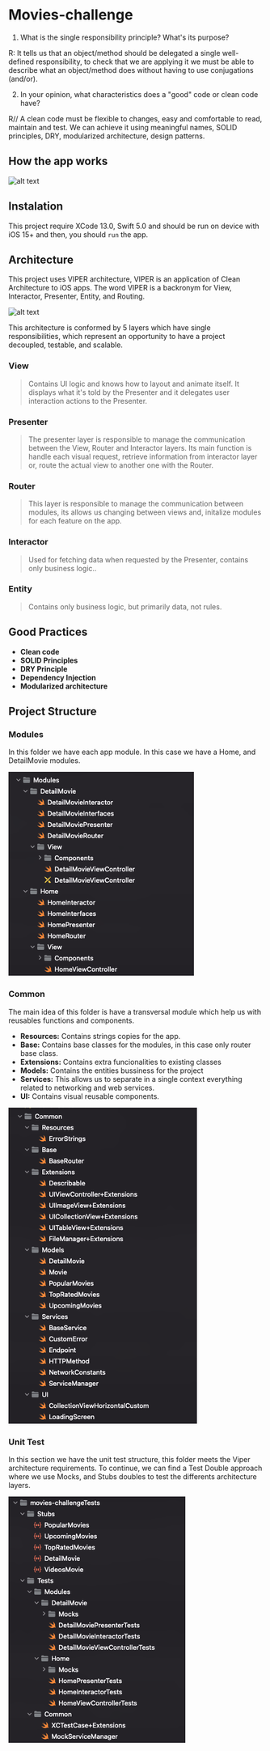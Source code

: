 # Movies-challenge

1. What is the single responsibility principle? What's its purpose?
  
R: It tells us that an object/method should be delegated a single well-defined responsibility, to check that we are applying it we must be able to describe what an object/method does without having to use conjugations (and/or). 

2. In your opinion, what characteristics does a "good" code or clean code have?

R// A clean code must be flexible to changes, easy and comfortable to read, maintain and test. We can achieve it using meaningful names, SOLID principles, DRY, modularized architecture, design patterns.

## How the app works

![alt text](https://github.com/brayammora/movies-challenge/blob/main/Screenshots/AppWorking.gif)

## Instalation
This project require XCode 13.0, Swift 5.0 and should be run on device with iOS 15+ and then, you should `run` the app.

## Architecture
This project uses VIPER architecture, VIPER is an application of Clean Architecture to iOS apps. The word VIPER is a backronym for View, Interactor, Presenter, Entity, and Routing.

![alt text](https://miro.medium.com/max/1021/1*6W73TuYu1DWi9JY4_Uh8aA.png)

This architecture is conformed by 5 layers which have single responsibilities, which represent an opportunity to have a project decoupled, testable, and scalable.

### View
> Contains UI logic and knows how to layout and animate itself. It displays what it's told by the Presenter and it delegates user interaction actions to the Presenter.

### Presenter
> The presenter layer is responsible to manage the communication between the View, Router and Interactor layers. Its main function is handle each visual request, retrieve information from interactor layer or, route the actual view to another one with the Router.

### Router
> This layer is responsible to manage the communication between modules, its allows us changing between views and, initalize modules for each feature on the app.

### Interactor
> Used for fetching data when requested by the Presenter, contains only business logic..

### Entity 
> Contains only business logic, but primarily data, not rules.

## Good Practices
- **Clean code**
- **SOLID Principles**
- **DRY Principle**
- **Dependency Injection**
- **Modularized architecture**

## Project Structure

### Modules
In this folder we have each app module. In this case we have a Home, and DetailMovie modules.

![alt text](https://github.com/brayammora/movies-challenge/blob/main/Screenshots/ModulesCapture.png)

### Common
The main idea of this folder is have a transversal module which help us with reusables functions and components.

- **Resources:** Contains strings copies for the app.
- **Base:** Contains base classes for the modules, in this case only router base class.
- **Extensions:** Contains extra funcionalities to existing classes
- **Models:** Contains the entities bussiness for the project 
- **Services:** This allows us to separate in a single context everything related to networking and web services. 
- **UI:** Contains visual reusable components.

![alt text](https://github.com/brayammora/movies-challenge/blob/main/Screenshots/CommonCapture.png)

### Unit Test
In this section we have the unit test structure, this folder meets the Viper architecture requirements. To continue, we can find a Test Double approach where we use Mocks, and Stubs doubles to test the differents architecture layers.

![alt text](https://github.com/brayammora/movies-challenge/blob/main/Screenshots/UnitTestCapture.png)
